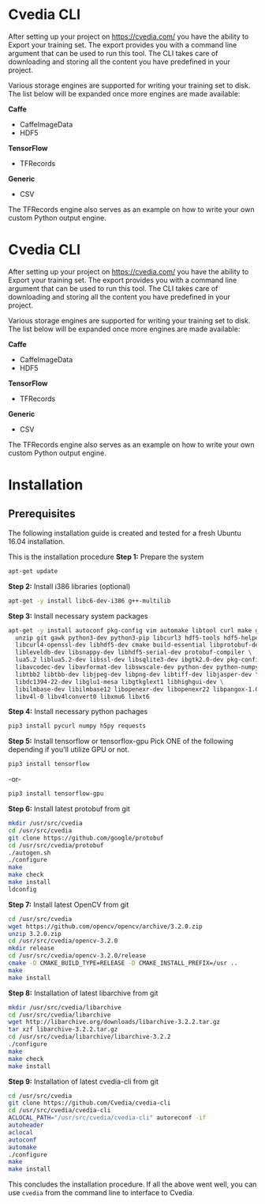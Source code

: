 # Cvedia CLI

After setting up your project on https://cvedia.com/ you have the ability to Export your training set. The export provides you with a command line argument that can be used to run this tool. The CLI takes care of downloading and storing all the content you have predefined in your project.

Various storage engines are supported for writing your training set to disk. The list below will be expanded once more engines are made available:

**Caffe**
- CaffeImageData
- HDF5

**TensorFlow**
- TFRecords

**Generic**
- CSV

The TFRecords engine also serves as an example on how to write your own custom Python output engine. 

# Cvedia CLI

After setting up your project on https://cvedia.com/ you have the ability to Export your training set. The export provides you with a command line argument that can be used to run this tool. The CLI takes care of downloading and storing all the content you have predefined in your project.

Various storage engines are supported for writing your training set to disk. The list below will be expanded once more engines are made available:

**Caffe**
- CaffeImageData
- HDF5

**TensorFlow**
- TFRecords

**Generic**
- CSV

The TFRecords engine also serves as an example on how to write your own custom Python output engine. 


# Installation

## Prerequisites ##
The following installation guide is created and tested for a fresh Ubuntu 16.04 installation.

This is the installation procedure
**Step 1:** Prepare the system
```bash
apt-get update
```
**Step 2:** Install i386 libraries (optional)
```bash
apt-get -y install libc6-dev-i386 g++-multilib
```
**Step 3:** Install necessary system packages
```bash
apt-get -y install autoconf pkg-config vim automake libtool curl make g++ \
  unzip git gawk python3-dev python3-pip libcurl3 hdf5-tools hdf5-helpers \
  libcurl4-openssl-dev libhdf5-dev cmake build-essential libprotobuf-dev \
  libleveldb-dev libsnappy-dev libhdf5-serial-dev protobuf-compiler \
  lua5.2 liblua5.2-dev libssl-dev libsqlite3-dev ibgtk2.0-dev pkg-config \
  libavcodec-dev libavformat-dev libswscale-dev python-dev python-numpy \
  libtbb2 libtbb-dev libjpeg-dev libpng-dev libtiff-dev libjasper-dev \
  libdc1394-22-dev libglu1-mesa libgtkglext1 libhighgui-dev \
  libilmbase-dev libilmbase12 libopenexr-dev libopenexr22 libpangox-1.0-0 \
  libv4l-0 libv4lconvert0 libxmu6 libxt6
```
**Step 4:** Install necessary python pachages
```bash
pip3 install pycurl numpy h5py requests
```
**Step 5:** Install tensorflow or tensorflox-gpu
Pick ONE of the following depending if you'll utilize GPU or not.
```bash
pip3 install tensorflow
```
-or-
```bash
pip3 install tensorflow-gpu
```
**Step 6:** Install latest protobuf from git
```bash
mkdir /usr/src/cvedia
cd /usr/src/cvedia
git clone https://github.com/google/protobuf
cd /usr/src/cvedia/protobuf
./autogen.sh
./configure
make 
make check
make install
ldconfig 
```
**Step 7:** Install latest OpenCV from git
```bash
cd /usr/src/cvedia
wget https://github.com/opencv/opencv/archive/3.2.0.zip
unzip 3.2.0.zip
cd /usr/src/cvedia/opencv-3.2.0
mkdir release
cd /usr/src/cvedia/opencv-3.2.0/release
cmake -D CMAKE_BUILD_TYPE=RELEASE -D CMAKE_INSTALL_PREFIX=/usr ..
make 
make install
```
**Step 8:** Installation of latest libarchive from git
```bash
mkdir /usr/src/cvedia/libarchive
cd /usr/src/cvedia/libarchive
wget http://libarchive.org/downloads/libarchive-3.2.2.tar.gz
tar xzf libarchive-3.2.2.tar.gz 
cd /usr/src/cvedia/libarchive/libarchive-3.2.2
./configure
make
make check
make install
```
**Step 9:** Installation of latest cvedia-cli from git
```bash
cd /usr/src/cvedia
git clone https://github.com/Cvedia/cvedia-cli
cd /usr/src/cvedia/cvedia-cli
ACLOCAL_PATH="/usr/src/cvedia/cvedia-cli" autoreconf -if
autoheader
aclocal
autoconf
automake
./configure
make
make install
```

This concludes the installation procedure. If all the above went well, you can use ```cvedia``` from the command line to interface to Cvedia.


